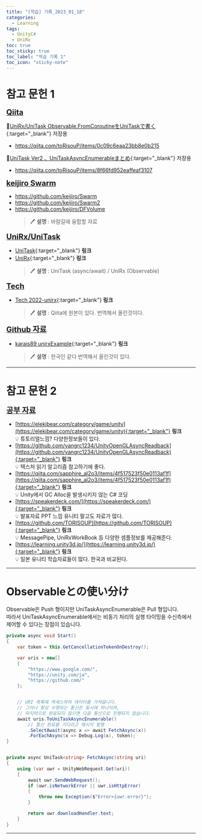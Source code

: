 ```yaml
---
title: "[학습] 기록_2023_01_18"
categories:
  - Learning
tags:
  - UnityC#
  - UniRx
toc: true
toc_sticky: true
toc_label: "학습 기록 1"
toc_icon: "sticky-note"
---
```




# 참고 문헌 1

<b><u><span style="font-size:20px"> Qiita </span></u></b>

🔺[UniRx/UniTask Observable.FromCoroutineをUniTaskで書く](https://qiita.com/toRisouP/items/0c09c6eaa23bb8e0b215){:target="_blank"} 저장용
- <https://qiita.com/toRisouP/items/0c09c6eaa23bb8e0b215> <br>

🔺[UniTask Ver2 、UniTaskAsyncEnumerableまとめ](https://qiita.com/toRisouP/items/8f66fd952eaffeaf3107){:target="_blank"} 저장용
- <https://qiita.com/toRisouP/items/8f66fd952eaffeaf3107> <br>

<b><u><span style="font-size:20px"> keijiro Swarm </span></u></b>
- <https://github.com/keijiro/Swarm>  <br>
- <https://github.com/keijiro/Swarm2>  <br>
- <https://github.com/keijiro/DFVolume> <br>
    > 🖊️ **설명** : 바람길에 융합할 자료

<b><u><span style="font-size:20px"> UniRx/UniTask </span></u></b>
- [UniTask](https://github.com/Cysharp/UniTask){:target="_blank"} **링크** <br>
- [UniRx](https://github.com/neuecc/UniRx){:target="_blank"} **링크** <br>
    > 🖊️ **설명** :  UniTask (async/await) / UniRx (Observable)

<b><u><span style="font-size:20px"> Tech </span></u></b>
- [Tech 2022-unirx](https://tech.lonpeach.com/2022/10/29/2022-unirx/){:target="_blank"} **링크** <br>
    > 🖊️ **설명** : Qiita에 원본이 있다. 번역해서 올린것이다.

<b><u><span style="font-size:20px"> Github 자료 </span></u></b>
- [karais89 unirxExample](https://github.com/karais89/unirxExample){:target="_blank"} **링크** <br>
    > 🖊️ **설명** : 한국인 같다 번역해서 올린것이 있다.

***

# 참고 문헌 2

<b><u><span style="font-size:20px"> 공부 자료 </span></u></b>
- [https://elekibear.com/category/game/unity](https://elekibear.com/category/game/unity){:target="_blank"} **링크** <br>
    💡 튜토리얼느낌? 다양한정보들이 있다. <br>
- [https://github.com/yangrc1234/UnityOpenGLAsyncReadback](https://github.com/yangrc1234/UnityOpenGLAsyncReadback){:target="_blank"} **링크** <br>
    💡 텍스처 읽기 알고리즘 참고하기에 좋다. <br>
- [https://qiita.com/sapphire_al2o3/items/4f517523f50e0113af1f](https://qiita.com/sapphire_al2o3/items/4f517523f50e0113af1f){:target="_blank"} **링크** <br>
    💡 Unity에서 GC Alloc을 발생시키지 않는 C# 코딩 <br>
- [https://speakerdeck.com/](https://speakerdeck.com/){:target="_blank"} **링크** <br>
    💡 발표자료 PPT 느낌 유니티 말고도 자료가 많다. <br>
- [https://github.com/TORISOUP](https://github.com/TORISOUP){:target="_blank"} **링크** <br>
    💡 MessagePipe, UniRxWorkBook 등 다양한 셈플정보를 제공해준다. <br>
- [https://learning.unity3d.jp/](https://learning.unity3d.jp/){:target="_blank"} **링크** <br>
    💡 일본 유니티 학습자료들이 많다. 한국과 비교된다. <br>

***

# Observableとの使い分け

Observable은 Push 형이지만 UniTaskAsyncEnumerable은 Pull 형입니다. <br>
따라서 UniTaskAsyncEnumerable에서는 비동기 처리의 실행 타이밍을 수신측에서 제어할 수 있다는 장점이 있습니다. <br>

```cs
private async void Start()
{
    var token = this.GetCancellationTokenOnDestroy();

    var uris = new[]
    {
        "https://www.google.com/",
        "https://unity.com/ja",
        "https://github.com/"
    };


    // URI 목록에 액세스하여 데이터를 가져옵니다.
    // 그러나 항상 수행되는 통신은 동시에 하나이며,
    // 마지막으로 완료되지 않으면 다음 통신으로 진행되지 않습니다.
    await uris.ToUniTaskAsyncEnumerable()
        // 통신 완료를 기다리고 메시지 발행
        .SelectAwait(async x => await FetchAsync(x))
        .ForEachAsync(x => Debug.Log(x), token);
}


private async UniTask<string> FetchAsync(string uri)
{
    using (var uwr = UnityWebRequest.Get(uri))
    {
        await uwr.SendWebRequest();
        if (uwr.isNetworkError || uwr.isHttpError)
        {
            throw new Exception($"Error>{uwr.error}");
        }

        return uwr.downloadHandler.text;
    }
}
```

***

<script src="https://gist.github.com/ggm3414/ce2ad0fac3c15be80f36383536ee9129.js"></script>